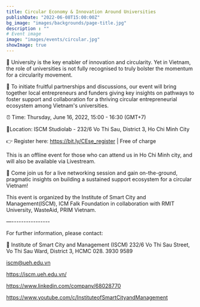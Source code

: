 ```yaml
---
title: Circular Economy & Innovation Around Universities
publishDate: "2022-06-08T15:00:00Z"
bg_image: "images/backgrounds/page-title.jpg"
description : ""
# Event image
image: "images/events/circular.jpg"
showImage: true
---
```


<!--StartFragment-->



🌠 University is the key enabler of innovation and circularity. Yet in Vietnam, the role of universities is not fully recognised to truly bolster the momentum for a circularity movement.

🌠 To initiate fruitful partnerships and discussions, our event will bring together local entrepreneurs and funders giving key insights on pathways to foster support and collaboration for a thriving circular entrepreneurial ecosystem among Vietnam's universities.

⏰ Time: Thursday, June 16, 2022, 15:00 - 16:30 (GMT+7)

📍Location: ISCM Studiolab - 232/6 Vo Thi Sau, District 3, Ho Chi Minh City

👉 Register here: https://bit.ly/CEse_register | Free of charge

This is an offline event for those who can attend us in Ho Chi Minh city, and will also be available via Livestream.

🌠 Come join us for a live networking session and gain on-the-ground, pragmatic insights on building a sustained support ecosystem for a circular Vietnam!

This event is organized by the Institute of Smart City and Management(ISCM), ICM Falk Foundation in collaboration with RMIT University, WasteAid, PRIM Vietnam.

—----------------

For further information, please contact:

🌠 Institute of Smart City and Management (ISCM)
232/6 Vo Thi Sau Street, Vo Thi Sau Ward, District 3, HCMC 028. 3930 9589

iscm@ueh.edu.vn

https://iscm.ueh.edu.vn/

https://www.linkedin.com/company/68028770

https://www.youtube.com/c/InstituteofSmartCityandManagement